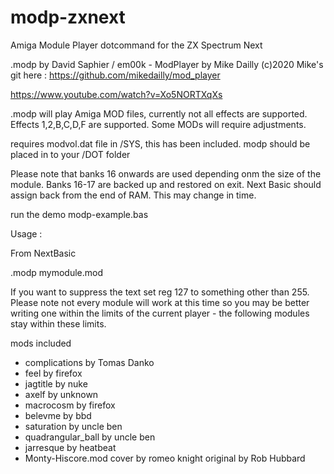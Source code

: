 # modp-zxnext
 Amiga Module Player dotcommand for the ZX Spectrum Next

.modp by David Saphier / em00k  - ModPlayer by Mike Dailly (c)2020
Mike's git here : https://github.com/mikedailly/mod_player

https://www.youtube.com/watch?v=Xo5NORTXqXs

.modp will play Amiga MOD files, currently not all effects are supported. 
Effects 1,2,B,C,D,F are supported. Some MODs will require adjustments.  

requires modvol.dat file in /SYS, this has been included. 
modp should be placed in to your /DOT folder

Please note that banks 16 onwards are used depending onm the size of
the module. Banks 16-17 are backed up and restored on exit. Next Basic
should assign back from the end of RAM. This may change in time.

run the demo modp-example.bas 

Usage :

From NextBasic

 .modp mymodule.mod 

If you want to suppress the text set reg 127 to something other than 255. 
Please note not every module will work at this time so you may be better writing one
within the limits of the current player - the following modules stay within these 
limits. 

mods included 

- complications by Tomas Danko
- feel by firefox
- jagtitle by nuke
- axelf by unknown 
- macrocosm by firefox
- belevme by bbd 
- saturation by uncle ben
- quadrangular_ball by uncle ben
- jarresque by heatbeat 
- Monty-Hiscore.mod cover by romeo knight original by Rob Hubbard 
